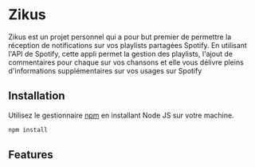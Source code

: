 # Zikus

Zikus est un projet personnel qui a pour but premier de permettre la réception de notifications sur vos playlists partagées Spotify.
En utilisant l'API de Spotify, cette appli permet la gestion des playlists, l'ajout de commentaires pour chaque sur vos chansons et elle vous délivre pleins d'informations supplémentaires sur vos usages sur Spotify

## Installation

Utilisez le gestionnaire [npm](https://nodejs.org/fr/) en installant Node JS sur votre machine.

```bash
npm install 
```

## Features
